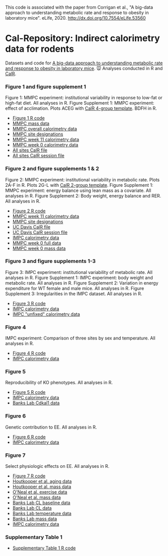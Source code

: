 This code is associated with the paper from Corrigan et al., "A big-data approach to understanding metabolic rate and response to obesity in laboratory mice". eLife, 2020. http://dx.doi.org/10.7554/eLife.53560

# Cal-Repository: Indirect calorimetry data for rodents
Datasets and code for [A big-data approach to understanding metabolic rate and response to obesity in laboratory mice](https://www.biorxiv.org/content/10.1101/839076v1). :mouse: Analyses conducted in R and [CalR](https://calrapp.org/).
### Figure 1 and figure supplement 1
Figure 1: MMPC experiment: institutional variability in response to low-fat or high-fat diet. All analyses in R.
Figure Supplement 1: MMPC experiment: effect of acclimation. Plots ACEG with [CalR 4-group template](https://calrapp.org/templates/CalR_4_groups/). BDFH in R.
- [Figure 1 R code](figure-1.R)
- [MMPC mass data](mmpc_weekly_weights.csv)
- [MMPC overall calorimetry data](mmpc_all_phases.csv)
- [MMPC site designations](MMPC_sites.csv)
- [MMPC week 11 calorimetry data](MMPC_12WK_overall_avg.csv)
- [MMPC week 0 calorimetry data](MMPC_2WK_LFD_overall_avg.csv)
- [All sites CalR file](SFig1_CalR_data.csv)
- [All sites CalR session file](SFig1_CalR_session.csv)
### Figure 2 and figure supplements 1 & 2
Figure 2: MMPC experiment: institutional variability in metabolic rate. Plots 2A-F in R. Plots 2G-L with [CalR 2-group template](https://calrapp.org/templates/CalR_2_groups/).
Figure Supplement 1: MMPC experiment: energy balance using lean mass as a covariate. All analyses in R.
Figure Supplement 2: Body weight, energy balance and RER. All analyses in R.
- [Figure 2 R code](figure-2.R)
- [MMPC week 11 calorimetry data](MMPC_12WK_overall_avg.csv)
- [MMPC site designations](MMPC_sites.csv)
- [UC Davis CalR file](Fig2_CalR_data.csv)
- [UC Davis CalR session file](Fig2_CalR_Davis_Session.csv)
- [IMPC calorimetry data](impc_df.csv)
- [MMPC week 0 full data](mmpc_lfd_full.csv)
- [MMPC week 0 mass data](mmpc_lfd_masses.csv)
### Figure 3 and figure supplements 1-3
Figure 3: IMPC experiment: institutional variability of metabolic rate. All analyses in R.
Figure Supplement 1: IMPC experiment: body weight and metabolic rate. All analyses in R. 
Figure Supplement 2: Variation in energy expenditure for WT female and male mice. All analyses in R.
Figure Supplement 3: Irregularities in the IMPC dataset. All analyses in R.
- [Figure 3 R code](figure-3.R)
- [IMPC calorimetry data](impc_df.csv)
- [IMPC "unfixed" calorimetry data](impc_unfixed.csv)
### Figure 4
IMPC experiment: Comparison of three sites by sex and temperature. All analyses in R.
- [Figure 4 R code](figure-4.R)
- [IMPC calorimetry data](impc_df.csv)
### Figure 5
Reproducibility of KO phenotypes. All analyses in R.
- [Figure 5 R code](figure-5.R)
- [IMPC calorimetry data](impc_df.csv)
- [Banks Lab Cdkal1 data](cdkal1.csv)
### Figure 6
Genetic contribution to EE. All analyses in R.
- [Figure 6 R code](figure-6.R)
- [IMPC calorimetry data](impc_df.csv)
### Figure 7
Select physiologic effects on EE. All analyses in R.
- [Figure 7 R code](figure-7.R)
- [Houtkooper et al. aging data](CLAMS_B6Aging_LISP_RH-Auwerx.csv)
- [Houtkooper et al. mass data](rawData_B6Aging_Auwerx.csv)
- [O'Neal et al. exercise data](oneal_ee.csv)
- [O'Neal et al. mass data](oneal_mass.csv)
- [Banks Lab CL baseline data](CL_baseline.csv)
- [Banks Lab CL data](CL_effect.csv)
- [Banks Lab temperature data](TempMice.csv)
- [Banks Lab mass data](TempMassesBefore.csv)
- [IMPC calorimetry data](impc_df.csv)
### Supplementary Table 1
- [Supplementary Table 1 R code](suppl-tbl-1.R)

